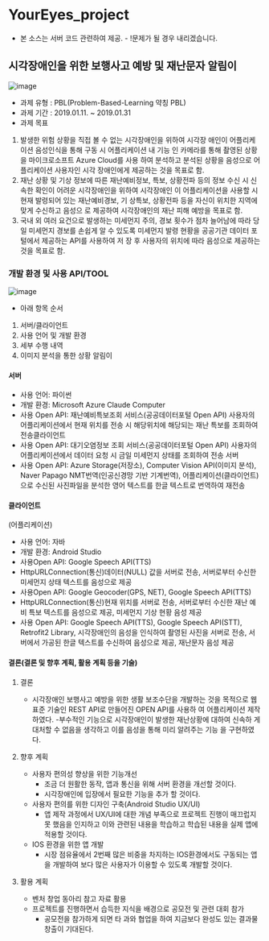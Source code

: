 # YourEyes_project
- 본 소스는 서버 코드 관련하여 제공. - !문제가 될 경우 내리겠습니다.

## 시각장애인을 위한 보행사고 예방 및 재난문자 알림이 

![image](https://user-images.githubusercontent.com/45933225/74583778-f1380a00-500d-11ea-8afc-c180fcd5129e.png)
- 과제 유형 : PBL(Problem-Based-Learning 약칭 PBL)
- 과제 기간 : 2019.01.11. ~ 2019.01.31
- 과제 목표
1. 발생한 위험 상황을 직접 볼 수 없는 시각장애인을 위하여 시각장	애인이 어플리케이션 음성인식을 통해 구동 시 어플리케이션 내 기능	인 카메라를 통해 촬영된 상황을 마이크로소프트 Azure Cloud를 사용	하여 분석하고 분석된 상황을 음성으로 어플리케이션 사용자인 시각	장애인에게 제공하는 것을 목표로 함.
2. 재난 상황 및 기상 정보에 따른 재난예비정보, 특보, 상황전파 등의 	정보 수신 시 신속한 확인이 어려운 시각장애인을 위하여 시각장애인	이 어플리케이션을 사용할 시 현재 발령되어 있는 재난예비경보, 기	상특보, 상황전파 등을 자신이 위치한 지역에 맞게 수신하고 음성으	로 제공하여 시각장애인의 재난 피해 예방을 목표로 함.
3. 국내 외 여러 요건으로 발생하는 미세먼지 주의, 경보 횟수가 점차 	늘어남에 따라 당일 미세먼지 경보를 손쉽게 알 수 있도록 미세먼지 	발령 현황을 공공기관 데이터 포털에서 제공하는 API를 사용하여 저	장 후 사용자의 위치에 따라 음성으로 제공하는 것을 목표로 함.

### 개발 환경 및 사용 API/TOOL
![image](https://user-images.githubusercontent.com/45933225/74583929-0ca41480-5010-11ea-9f57-b89cbd1c365d.png)

- 아래 항목 순서
1. 서버/클라이언트
2. 사용 언어 및 개발 환경
3. 세부 수행 내역
4. 이미지 분석을 통한 상황 알림이

#### 서버 
- 사용 언어: 파이썬 
- 개발 환경: Microsoft Azure Claude Computer
- 사용 Open API: 재난예비특보조회 서비스(공공데이터포털 Open API)
사용자의 어플리케이션에서 현재 위치를 전송 시 해당위치에 해당되는 재난 특보를 조회하여 전송클라이언트
- 사용 Open API: 대기오염정보 조회 서비스(공공데이터포털 Open API) 사용자의 어플리케이션에서 데이터 요청 시 금일 미세먼지 상태를 조회하여 전송
서버
- 사용 Open API: Azure Storage(저장소), Computer Vision API(이미지 분석), Naver Papago NMT번역(인공신경망 기반 기계번역), 어플리케이션(클라이언트)으로 수신된 사진파일을 분석한 영어 텍스트를 한글 텍스트로 번역하여 재전송

#### 클라이언트
(어플리케이션)
- 사용 언어: 자바
- 개발 환경: Android Studio
- 사용Open API: Google Speech API(TTS)
- HttpURLConnection(통신)데이터(NULL) 값을 서버로 전송, 서버로부터 수신한 미세먼지 상태 텍스트를 음성으로 제공
- 사용Open API: Google Geocoder(GPS, NET), Google Speech API(TTS)
- HttpURLConnection(통신)현재 위치를 서버로 전송, 서버로부터 수신한 재난 예비 특보 텍스트를 음성으로 제공, 미세먼지 기상 현황 음성 제공
- 사용 Open API: Google Speech API(TTS), Google Speech API(STT), Retrofit2 Library, 시각장애인의 음성을 인식하여 촬영된 사진을 서버로 전송, 서버에서 가공된 한글 텍스트를 수신하여 음성으로 제공, 재난문자 음성 제공 

#### 결론(결론 및 향후 계획, 활용 계획 등을 기술)
1. 결론
	-  시각장애인 보행사고 예방을 위한 생활 보조수단을 개발하는 것을 	목적으로 웹 표준 기술인 REST API로 만들어진 OPEN API를 사용하	여 어플리케이션 제작하였다. 
	-부수적인 기능으로 시각장애인이 발생한 재난상황에 대하여 신속하	게 대처할 수 없음을 생각하고 이를 음성을 통해 미리 알려주는 기능	을 구현하였다. 

2. 향후 계획
	- 사용자 편의성 향상을 위한 기능개선
	   * 조금 더 원활한 동작, 앱과 통신을 위해 서버 환경을 개선할 것이다. 
	   * 시각장애인에 입장에서 필요한 기능을 추가 할 것이다. 
	- 사용자 편의를 위한 디자인 구축(Android Studio UX/UI)
	   * 앱 제작 과정에서 UX/UI에 대한 개념 부족으로 프로젝트 진행이 매끄럽지 못 했음을 인지하고 이와 관련된 내용을 학습하고 학습된 내용을 실제 앱에 적용할 것이다. 
	- IOS 환경을 위한 앱 개발 
	   * 시장 점유율에서 2번째 많은 비중을 차지하는 IOS환경에서도 구동되는 앱을 개발하여 보다 많은 사용자가 이용할 수 있도록 개발할 것이다. 

3. 활용 계획
	- 벤처 창업 동아리 참고 자료 활용 
	- 프로젝트를 진행하면서 습득한 지식을 배경으로 공모전 및 관련 대회 참가
 	   * 공모전을 참가하게 되면 타 과와 협업을 하여 지금보다 완성도 있는 결과물 창출이 기대된다.
